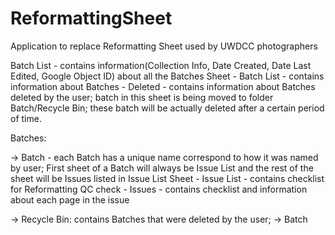 # ReformattingSheet
Application to replace Reformatting Sheet used by UWDCC photographers

Batch List - contains information(Collection Info, Date Created, Date Last Edited, Google Object ID) about all the Batches
     Sheet - Batch List - contains information about Batches
           - Deleted - contains information about Batches deleted by the user; batch in this sheet is being moved to folder Batch/Recycle Bin; these batch will be actually deleted after a certain period of time.
        
Batches:

  -> Batch - each Batch has a unique name correspond to how it was named by user; First sheet of a Batch will always be Issue List and the rest of the sheet will be Issues listed in Issue List
        Sheet - Issue List - contains checklist for Reformatting QC check
              - Issues - contains checklist and information about each page in the issue
              
  -> Recycle Bin: contains Batches that were deleted by the user;
        -> Batch
        
